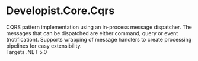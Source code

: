 # Developist.Core.Cqrs
CQRS pattern implementation using an in-process message dispatcher.
The messages that can be dispatched are either command, query or event (notification).
Supports wrapping of message handlers to create processing pipelines for easy extensibility.  
Targets .NET 5.0
